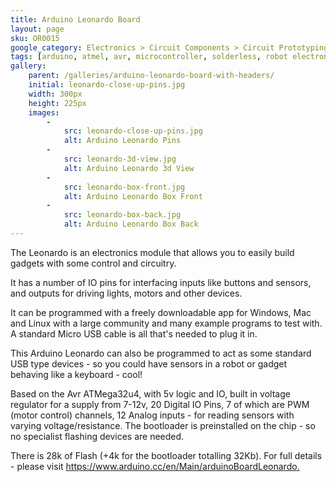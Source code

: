 ```yaml
---
title: Arduino Leonardo Board
layout: page
sku: OR0015
google_category: Electronics > Circuit Components > Circuit Prototyping
tags: [arduino, atmel, avr, microcontroller, solderless, robot electronics, robot building at home, robotics at home, robot kit]
gallery:
    parent: /galleries/arduino-leonardo-board-with-headers/
    initial: leonardo-close-up-pins.jpg
    width: 300px
    height: 225px
    images:
        -
            src: leonardo-close-up-pins.jpg
            alt: Arduino Leonardo Pins
        -
            src: leonardo-3d-view.jpg
            alt: Arduino Leonardo 3d View
        -
            src: leonardo-box-front.jpg
            alt: Arduino Leonardo Box Front
        -
            src: leonardo-box-back.jpg
            alt: Arduino Leonardo Box Back
---
```

The Leonardo is an electronics module that allows you to easily build gadgets with some control and circuitry.

It has a number of IO pins for interfacing inputs like buttons and sensors, and outputs for driving lights, motors and other devices.

It can be programmed with a freely downloadable app for Windows, Mac and Linux with a large community and many example programs to test with. A standard Micro USB cable is all that's needed to plug it in.

This Arduino Leonardo can also be programmed to act as some standard USB type devices - so you could have sensors in a robot or gadget behaving like a keyboard - cool!

Based on the Avr ATMega32u4, with 5v logic and IO, built in voltage regulator for a supply from 7-12v, 20 Digital IO Pins, 7 of which are PWM (motor control) channels, 12 Analog inputs - for reading sensors with varying voltage/resistance. The bootloader is preinstalled on the chip - so no specialist flashing devices are needed.

There is 28k of Flash (+4k for the bootloader totalling 32Kb). For full details - please visit <https://www.arduino.cc/en/Main/arduinoBoardLeonardo.>
